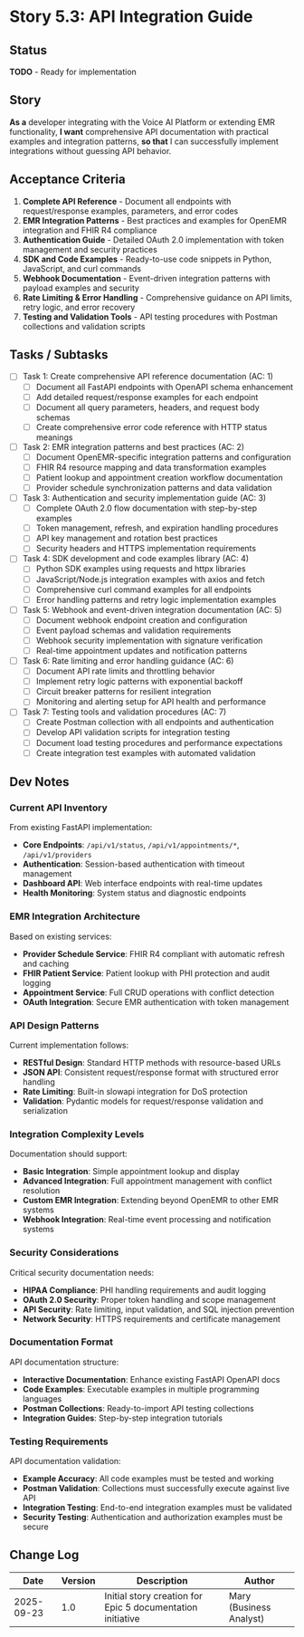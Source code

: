# Story 5.3: API Integration Guide

## Status
**TODO** - Ready for implementation

## Story
**As a** developer integrating with the Voice AI Platform or extending EMR functionality,
**I want** comprehensive API documentation with practical examples and integration patterns,
**so that** I can successfully implement integrations without guessing API behavior.

## Acceptance Criteria
1. **Complete API Reference** - Document all endpoints with request/response examples, parameters, and error codes
2. **EMR Integration Patterns** - Best practices and examples for OpenEMR integration and FHIR R4 compliance
3. **Authentication Guide** - Detailed OAuth 2.0 implementation with token management and security practices
4. **SDK and Code Examples** - Ready-to-use code snippets in Python, JavaScript, and curl commands
5. **Webhook Documentation** - Event-driven integration patterns with payload examples and security
6. **Rate Limiting & Error Handling** - Comprehensive guidance on API limits, retry logic, and error recovery
7. **Testing and Validation Tools** - API testing procedures with Postman collections and validation scripts

## Tasks / Subtasks
- [ ] Task 1: Create comprehensive API reference documentation (AC: 1)
  - [ ] Document all FastAPI endpoints with OpenAPI schema enhancement
  - [ ] Add detailed request/response examples for each endpoint
  - [ ] Document all query parameters, headers, and request body schemas
  - [ ] Create comprehensive error code reference with HTTP status meanings
- [ ] Task 2: EMR integration patterns and best practices (AC: 2)
  - [ ] Document OpenEMR-specific integration patterns and configuration
  - [ ] FHIR R4 resource mapping and data transformation examples
  - [ ] Patient lookup and appointment creation workflow documentation
  - [ ] Provider schedule synchronization patterns and data validation
- [ ] Task 3: Authentication and security implementation guide (AC: 3)
  - [ ] Complete OAuth 2.0 flow documentation with step-by-step examples
  - [ ] Token management, refresh, and expiration handling procedures
  - [ ] API key management and rotation best practices
  - [ ] Security headers and HTTPS implementation requirements
- [ ] Task 4: SDK development and code examples library (AC: 4)
  - [ ] Python SDK examples using requests and httpx libraries
  - [ ] JavaScript/Node.js integration examples with axios and fetch
  - [ ] Comprehensive curl command examples for all endpoints
  - [ ] Error handling patterns and retry logic implementation examples
- [ ] Task 5: Webhook and event-driven integration documentation (AC: 5)
  - [ ] Document webhook endpoint creation and configuration
  - [ ] Event payload schemas and validation requirements
  - [ ] Webhook security implementation with signature verification
  - [ ] Real-time appointment updates and notification patterns
- [ ] Task 6: Rate limiting and error handling guidance (AC: 6)
  - [ ] Document API rate limits and throttling behavior
  - [ ] Implement retry logic patterns with exponential backoff
  - [ ] Circuit breaker patterns for resilient integration
  - [ ] Monitoring and alerting setup for API health and performance
- [ ] Task 7: Testing tools and validation procedures (AC: 7)
  - [ ] Create Postman collection with all endpoints and authentication
  - [ ] Develop API validation scripts for integration testing
  - [ ] Document load testing procedures and performance expectations
  - [ ] Create integration test examples with automated validation

## Dev Notes

### Current API Inventory
From existing FastAPI implementation:
- **Core Endpoints**: `/api/v1/status`, `/api/v1/appointments/*`, `/api/v1/providers`
- **Authentication**: Session-based authentication with timeout management
- **Dashboard API**: Web interface endpoints with real-time updates
- **Health Monitoring**: System status and diagnostic endpoints

### EMR Integration Architecture
Based on existing services:
- **Provider Schedule Service**: FHIR R4 compliant with automatic refresh and caching
- **FHIR Patient Service**: Patient lookup with PHI protection and audit logging
- **Appointment Service**: Full CRUD operations with conflict detection
- **OAuth Integration**: Secure EMR authentication with token management

### API Design Patterns
Current implementation follows:
- **RESTful Design**: Standard HTTP methods with resource-based URLs
- **JSON API**: Consistent request/response format with structured error handling
- **Rate Limiting**: Built-in slowapi integration for DoS protection
- **Validation**: Pydantic models for request/response validation and serialization

### Integration Complexity Levels
Documentation should support:
- **Basic Integration**: Simple appointment lookup and display
- **Advanced Integration**: Full appointment management with conflict resolution
- **Custom EMR Integration**: Extending beyond OpenEMR to other EMR systems
- **Webhook Integration**: Real-time event processing and notification systems

### Security Considerations
Critical security documentation needs:
- **HIPAA Compliance**: PHI handling requirements and audit logging
- **OAuth 2.0 Security**: Proper token handling and scope management
- **API Security**: Rate limiting, input validation, and SQL injection prevention
- **Network Security**: HTTPS requirements and certificate management

### Documentation Format
API documentation structure:
- **Interactive Documentation**: Enhance existing FastAPI OpenAPI docs
- **Code Examples**: Executable examples in multiple programming languages
- **Postman Collections**: Ready-to-import API testing collections
- **Integration Guides**: Step-by-step integration tutorials

### Testing Requirements
API documentation validation:
- **Example Accuracy**: All code examples must be tested and working
- **Postman Validation**: Collections must successfully execute against live API
- **Integration Testing**: End-to-end integration examples must be validated
- **Security Testing**: Authentication and authorization examples must be secure

## Change Log
| Date | Version | Description | Author |
|------|---------|-------------|--------|
| 2025-09-23 | 1.0 | Initial story creation for Epic 5 documentation initiative | Mary (Business Analyst) |
